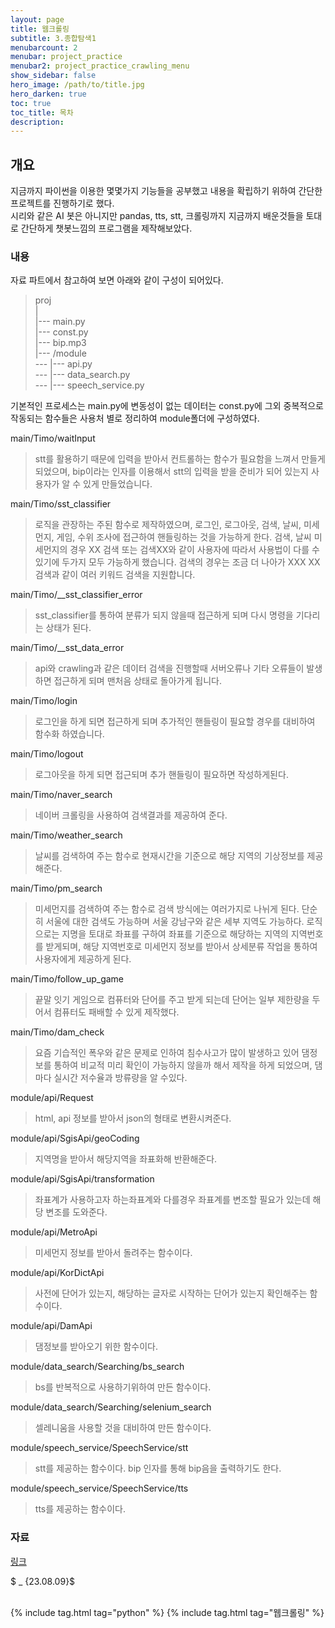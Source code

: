 ```yaml
---
layout: page
title: 웹크롤링
subtitle: 3.종합탐색1
menubarcount: 2
menubar: project_practice
menubar2: project_practice_crawling_menu
show_sidebar: false
hero_image: /path/to/title.jpg
hero_darken: true
toc: true
toc_title: 목차
description: 
---
```


## **개요**
지금까지 파이썬을 이용한 몇몇가지 기능들을 공부했고 내용을 확립하기 위하여 간단한 프로젝트를 진행하기로 했다.  
시리와 같은 AI 봇은 아니지만 pandas, tts, stt, 크롤링까지 지금까지 배운것들을 토대로 간단하게 챗봇느낌의 프로그램을 제작해보았다.

### **내용**
자료 파트에서 참고하여 보면 아래와 같이 구성이 되어있다.
> proj  
> |  
> |--- main.py  
> |--- const.py  
> |--- bip.mp3  
> |--- /module  
> --- |--- api.py  
> --- |--- data_search.py  
> --- |--- speech_service.py  

기본적인 프로세스는 main.py에 변동성이 없는 데이터는 const.py에 그외 중복적으로 작동되는 함수들은 사용처 별로 정리하여 module폴더에 구성하였다.

main/Timo/waitInput
> stt를 활용하기 때문에 입력을 받아서 컨트롤하는 함수가 필요함을 느껴서 만들게 되었으며, bip이라는 인자를 이용해서 stt의 입력을 받을 준비가 되어 있는지 사용자가 알 수 있게 만들었습니다.

main/Timo/sst_classifier
> 로직을 관장하는 주된 함수로 제작하였으며, 로그인, 로그아웃, 검색, 날씨, 미세먼지, 게임, 수위 조사에 접근하여 핸들링하는 것을 가능하게 한다. 검색, 날씨 미세먼지의 경우 XX 검색 또는 검색XX와 같이 사용자에 따라서 사용법이 다를 수 있기에 두가지 모두 가능하게 했습니다. 검색의 경우는 조금 더 나아가 XXX XX 검색과 같이 여러 키워드 검색을 지원합니다.

main/Timo/__sst_classifier_error
> sst_classifier를 통하여 분류가 되지 않을때 접근하게 되며 다시 명령을 기다리는 상태가 된다.

main/Timo/__sst_data_error
> api와 crawling과 같은 데이터 검색을 진행할때 서버오류나 기타 오류들이 발생하면 접근하게 되며 맨처음 상태로 돌아가게 됩니다.

main/Timo/login
> 로그인을 하게 되면 접근하게 되며 추가적인 핸들링이 필요할 경우를 대비하여 함수화 하였습니다.

main/Timo/logout
> 로그아웃을 하게 되면 접근되며 추가 핸들링이 필요하면 작성하게된다.

main/Timo/naver_search
> 네이버 크롤링을 사용하여 검색결과를 제공하여 준다.

main/Timo/weather_search
> 날씨를 검색하여 주는 함수로 현재시간을 기준으로 해당 지역의 기상정보를 제공해준다.

main/Timo/pm_search
> 미세먼지를 검색하여 주는 함수로 검색 방식에는 여러가지로 나뉘게 된다. 단순히 서울에 대한 검색도 가능하며 서울 강남구와 같은 세부 지역도 가능하다. 로직으로는 지명을 토대로 좌표를 구하여 좌표를 기준으로 해당하는 지역의 지역번호를 받게되며, 해당 지역번호로 미세먼지 정보를 받아서 상세분류 작업을 통하여 사용자에게 제공하게 된다.

main/Timo/follow_up_game
> 끝말 잇기 게임으로 컴퓨터와 단어를 주고 받게 되는데 단어는 일부 제한량을 두어서 컴퓨터도 패배할 수 있게 제작했다.

main/Timo/dam_check
> 요즘 기습적인 폭우와 같은 문제로 인하여 침수사고가 많이 발생하고 있어 댐정보를 통하여 비교적 미리 확인이 가능하지 않을까 해서 제작을 하게 되었으며, 댐마다 실시간 저수율과 방류량을 알 수있다.

module/api/Request
> html, api 정보를 받아서 json의 형태로 변환시켜준다.

module/api/SgisApi/geoCoding
> 지역명을 받아서 해당지역을 좌표화해 반환해준다.

module/api/SgisApi/transformation
> 좌표계가 사용하고자 하는좌표계와 다를경우 좌표계를 변조할 필요가 있는데 해당 변조를 도와준다.

module/api/MetroApi
> 미세먼지 정보를 받아서 돌려주는 함수이다.

module/api/KorDictApi
> 사전에 단어가 있는지, 해당하는 글자로 시작하는 단어가 있는지 확인해주는 함수이다.

module/api/DamApi
> 댐정보를 받아오기 위한 함수이다.

module/data_search/Searching/bs_search
> bs를 반복적으로 사용하기위하여 만든 함수이다.

module/data_search/Searching/selenium_search
> 셀레니움을 사용할 것을 대비하여 만든 함수이다.

module/speech_service/SpeechService/stt
> stt를 제공하는 함수이다. bip 인자를 통해 bip음을 출력하기도 한다.

module/speech_service/SpeechService/tts
> tts를 제공하는 함수이다.


### **자료**
[링크](https://github.com/gitwtmo/webcrwaling1)


$ _ {23.08.09}$<br/><br/>



{% include tag.html tag="python" %}  {% include tag.html tag="웹크롤링" %}